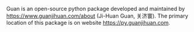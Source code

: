 Guan is an open-source python package developed and maintained by https://www.guanjihuan.com/about (Ji-Huan Guan, 关济寰). The primary location of this package is on website https://py.guanjihuan.com.
